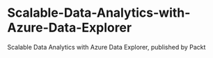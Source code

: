 # Scalable-Data-Analytics-with-Azure-Data-Explorer

Scalable Data Analytics with Azure Data Explorer, published by Packt
